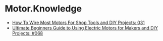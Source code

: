# Motor.Knowledge
- [How To Wire Most Motors For Shop Tools and DIY Projects: 031](https://youtu.be/ZKodxGcRSnw)
- [Ultimate Beginners Guide to Using Electric Motors for Makers and DIY Projects; #068](https://youtu.be/SrPHQh-M3pM)
